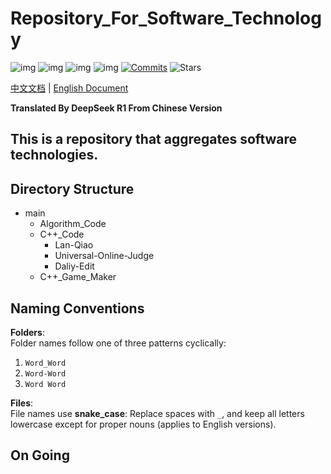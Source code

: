 # Repository_For_Software_Technology

![img](https://img.shields.io/badge/Repostitory_For_Software_Technology-8A2BE2) ![img](https://img.shields.io/badge/Latest%20Update%20Time-2025/04/12-blue) ![img](https://img.shields.io/badge/Author-MeowWow520-pink) ![img](https://img.shields.io/badge/Language-C/CPP-blue) [![Commits](https://img.shields.io/github/commit-activity/w/MeowWow520/Repository_For_Software_Technology)](https://github.com/MeowWow520/Repository_For_Software_Technology) ![Stars](https://img.shields.io/github/stars/MeowWow520/Repository_For_Software_Technology)  

[中文文档](./Readme_CN.md) | [English Document](./Readme.md)

**Translated By DeepSeek R1 From Chinese Version**

This is a repository that aggregates software technologies.  
---

## Directory Structure
- main
  - Algorithm_Code
  - C++_Code
    - Lan-Qiao
    - Universal-Online-Judge
    - Daliy-Edit
  - C++_Game_Maker

## Naming Conventions

**Folders**:  
Folder names follow one of three patterns cyclically:  
1. `Word_Word`  
2. `Word-Word`  
3. `Word Word`  

**Files**:  
File names use **snake_case**: Replace spaces with `_`, and keep all letters lowercase except for proper nouns (applies to English versions).  

## On Going
